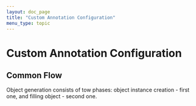 ```yaml
---
layout: doc_page
title: "Custom Annotation Configuration"
menu_type: topic
---
```

# Custom Annotation Configuration
## Common Flow
Object generation consists of tow phases: object instance creation - first one, and filling object - second one.